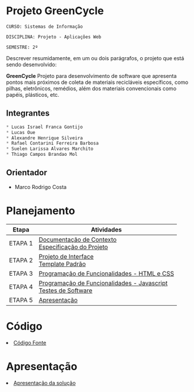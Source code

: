 # Projeto GreenCycle

`CURSO: Sistemas de Informação`

`DISCIPLINA: Projeto - Aplicações Web`

`SEMESTRE: 2º`

Descrever resumidamente, em um ou dois parágrafos, o projeto que está sendo desenvolvido:

**GreenCycle**
Projeto para desenvolvimento de software que apresenta pontos mais próximos de coleta de materiais recicláveis específicos, como pilhas, eletrônicos, remédios, além dos materiais convencionais como papéis, plásticos, etc.

## Integrantes

```python
* Lucas Israel Franca Gontijo
* Lucas Oue
* Alexandre Henrique Silveira
* Rafael Contarini Ferreira Barbosa
* Suelen Larissa Alvares Marchito
* Thiago Campos Brandao Mol
```

## Orientador

* Marco Rodrigo Costa

# Planejamento

| Etapa         | Atividades |
|      :----:   | ----------- |
| ETAPA 1         |[Documentação de Contexto](docs/context.md) <br> [Especificação do Projeto](docs/especification.md) |
| ETAPA 2         |[Projeto de Interface](docs/interface.md) <br> [Template Padrão](docs/template.md) |
| ETAPA 3         |[Programação de Funcionalidades - HTML e CSS](docs/development.md) |
| ETAPA 4        |[Programação de Funcionalidades - Javascript](docs/development.md) <br> [Testes de Software ](docs/tests.md) |
| ETAPA 5         | [Apresentação](presentation/README.md) |

# Código

<li><a href="src/README.md"> Código Fonte</a></li>

# Apresentação

<li><a href="presentation/README.md"> Apresentação da solução</a></li>

